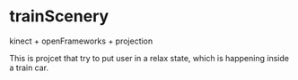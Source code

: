 # trainScenery
kinect + openFrameworks + projection

This is projcet that try to put user in a relax state, which is happening inside a train car.
